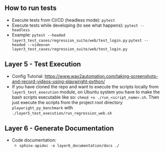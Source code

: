 ## How to run tests
- Execute tests from CI/CD (headless mode): `pytest`
- Execute tests while developing (to see what happens): `pytest --headless`
- Example:
    `pytest --headed layer3_test_cases/regression_suite/web/test_login.py`
    `pytest --headed --video=on layer3_test_cases/regression_suite/web/test_login.py`

## Layer 5 - Test Execution
- Config Tutorial: https://www.way2automation.com/taking-screenshots-and-record-videos-using-playwright-python/
- If you have cloned the repo and want to execute the scripts locally from `layer5_test_execution` module,
on Ubuntu system you have to make the bash scripts executable like so: `chmod +x ./run_<script_name>.sh`.
Then just execute the scripts from the project root directory `playwright_py_benchmark` with `./layer5_test_execution/run_regression_web.sh`

## Layer 6 - Generate Documentation
- Code documentation:
    - `sphinx-apidoc -o layer6_documentation/docs ./`
